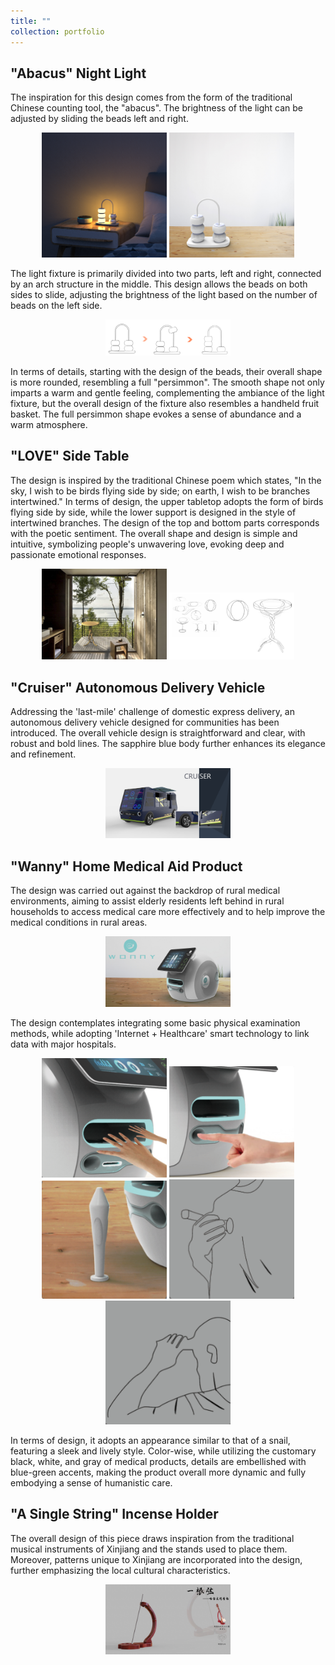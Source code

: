 ```yaml
---
title: ""
collection: portfolio
---
```

## "Abacus" Night Light
The inspiration for this design comes from the form of the traditional Chinese counting tool, the "abacus". The brightness of the light can be adjusted by sliding the beads left and right.

<div style="text-align:center;">
  <img src="../images/5.png" alt="photo" width="200"> <img src="../images/6.jpg" alt="photo" width="200">
</div>

The light fixture is primarily divided into two parts, left and right, connected by an arch structure in the middle. This design allows the beads on both sides to slide, adjusting the brightness of the light based on the number of beads on the left side.

<div style="text-align:center;">
  <img src="../images/7.png" alt="photo" width="200">
</div>

In terms of details, starting with the design of the beads, their overall shape is more rounded, resembling a full "persimmon". The smooth shape not only imparts a warm and gentle feeling, complementing the ambiance of the light fixture, but the overall design of the fixture also resembles a handheld fruit basket. The full persimmon shape evokes a sense of abundance and a warm atmosphere.

## "LOVE" Side Table
The design is inspired by the traditional Chinese poem which states, "In the sky, I wish to be birds flying side by side; on earth, I wish to be branches intertwined." In terms of design, the upper tabletop adopts the form of birds flying side by side, while the lower support is designed in the style of intertwined branches. The design of the top and bottom parts corresponds with the poetic sentiment. The overall shape and design is simple and intuitive, symbolizing people's unwavering love, evoking deep and passionate emotional responses.

<div style="text-align:center;">
  <img src="../images/8.jpg" alt="photo" width="200"> <img src="../images/9.png" alt="photo" width="200">
</div>

## "Cruiser" Autonomous Delivery Vehicle
Addressing the 'last-mile' challenge of domestic express delivery, an autonomous delivery vehicle designed for communities has been introduced. The overall vehicle design is straightforward and clear, with robust and bold lines. The sapphire blue body further enhances its elegance and refinement.

<div style="text-align:center;">
  <img src="../images/10.png" alt="photo" width="200">
</div>

## "Wanny" Home Medical Aid Product
The design was carried out against the backdrop of rural medical environments, aiming to assist elderly residents left behind in rural households to access medical care more effectively and to help improve the medical conditions in rural areas.

<div style="text-align:center;">
  <img src="../images/11.jpg" alt="photo" width="200">
</div>

The design contemplates integrating some basic physical examination methods, while adopting 'Internet + Healthcare' smart technology to link data with major hospitals.

<div style="text-align:center;">
  <img src="../images/12.png" alt="photo" width="200"> <img src="../images/13.png" alt="photo" width="200">  
  <img src="../images/14.png" alt="photo" width="200"> <img src="../images/15.png" alt="photo" width="200"> <img src="../images/16.png" alt="photo" width="200">
</div>

In terms of design, it adopts an appearance similar to that of a snail, featuring a sleek and lively style. Color-wise, while utilizing the customary black, white, and gray of medical products, details are embellished with blue-green accents, making the product overall more dynamic and fully embodying a sense of humanistic care.

## "A Single String" Incense Holder
The overall design of this piece draws inspiration from the traditional musical instruments of Xinjiang and the stands used to place them. Moreover, patterns unique to Xinjiang are incorporated into the design, further emphasizing the local cultural characteristics.

<div style="text-align:center;">
  <img src="../images/17.jpg" alt="photo" width="200">
</div>
